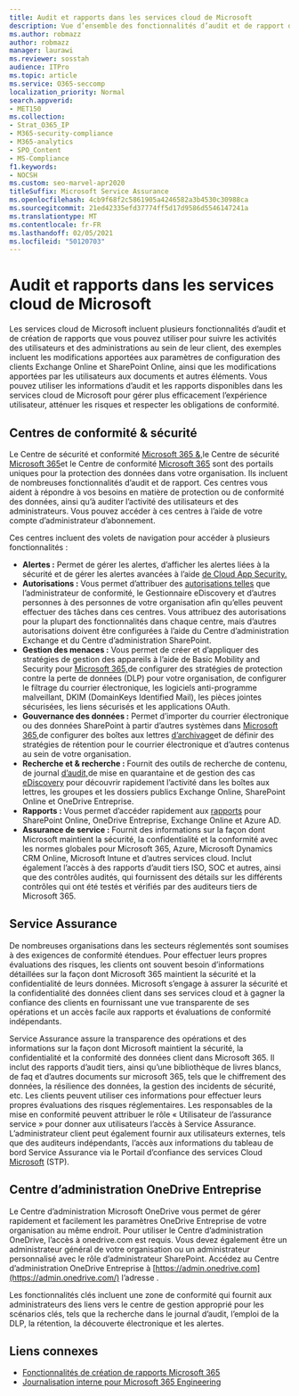 ```yaml
---
title: Audit et rapports dans les services cloud de Microsoft
description: Vue d’ensemble des fonctionnalités d’audit et de rapport dans Office 365, Microsoft 365 et Service Assurance.
ms.author: robmazz
author: robmazz
manager: laurawi
ms.reviewer: sosstah
audience: ITPro
ms.topic: article
ms.service: O365-seccomp
localization_priority: Normal
search.appverid:
- MET150
ms.collection:
- Strat_O365_IP
- M365-security-compliance
- M365-analytics
- SPO_Content
- MS-Compliance
f1.keywords:
- NOCSH
ms.custom: seo-marvel-apr2020
titleSuffix: Microsoft Service Assurance
ms.openlocfilehash: 4cb9f68f2c5861905a4246582a3b4530c30988ca
ms.sourcegitcommit: 21ed42335efd37774ff5d17d9586d5546147241a
ms.translationtype: MT
ms.contentlocale: fr-FR
ms.lasthandoff: 02/05/2021
ms.locfileid: "50120703"
---
```

# <a name="auditing-and-reporting-in-microsoft-cloud-services"></a>Audit et rapports dans les services cloud de Microsoft

Les services cloud de Microsoft incluent plusieurs fonctionnalités d’audit et de création de rapports que vous pouvez utiliser pour suivre les activités des utilisateurs et des administrations au sein de leur client, des exemples incluent les modifications apportées aux paramètres de configuration des clients Exchange Online et SharePoint Online, ainsi que les modifications apportées par les utilisateurs aux documents et autres éléments. Vous pouvez utiliser les informations d’audit et les rapports disponibles dans les services cloud de Microsoft pour gérer plus efficacement l’expérience utilisateur, atténuer les risques et respecter les obligations de conformité.

## <a name="security--compliance-centers"></a>Centres de conformité & sécurité

Le Centre de sécurité et conformité [Microsoft 365 &,](https://protection.office.com)le Centre de sécurité [Microsoft 365](https://security.microsoft.com)et le Centre de conformité [Microsoft 365](https://compliance.microsoft.com) sont des portails uniques pour la protection des données dans votre organisation. Ils incluent de nombreuses fonctionnalités d’audit et de rapport. Ces centres vous aident à répondre à vos besoins en matière de protection ou de conformité des données, ainsi qu’à auditer l’activité des utilisateurs et des administrateurs. Vous pouvez accéder à ces centres à l’aide de votre compte d’administrateur d’abonnement.

Ces centres incluent des volets de navigation pour accéder à plusieurs fonctionnalités :

- **Alertes :** Permet de gérer les alertes, d’afficher les alertes liées à la sécurité et de gérer les alertes avancées à l’aide [de Cloud App Security.](/cloud-app-security/what-is-cloud-app-security)
- **Autorisations :** Vous permet d’attribuer des [autorisations telles](/microsoft-365/security/office-365-security/grant-access-to-the-security-and-compliance-center) que l’administrateur de conformité, le Gestionnaire eDiscovery et d’autres personnes à des personnes de votre organisation afin qu’elles peuvent effectuer des tâches dans ces centres. Vous attribuez des autorisations pour la plupart des fonctionnalités dans chaque centre, mais d’autres autorisations doivent être configurées à l’aide du Centre d’administration Exchange et du Centre d’administration SharePoint.
- **Gestion des menaces :** Vous permet de créer et d’appliquer des stratégies de gestion des appareils à l’aide de Basic Mobility and Security pour [Microsoft 365,](https://support.microsoft.com/office/overview-of-basic-mobility-and-security-for-microsoft-365-faa7d8e5-645d-4d59-839c-c8d4c1869e4a)de configurer des stratégies de protection contre la perte de données (DLP) pour votre organisation, de configurer le filtrage du courrier électronique, les logiciels anti-programme malveillant, DKIM (DomainKeys Identified Mail), les pièces jointes sécurisées, les liens sécurisés et les applications OAuth. [](/microsoft-365/compliance/data-loss-prevention-policies)
- **Gouvernance des données :** Permet d’importer du courrier électronique ou des données SharePoint à partir d’autres [](/microsoft-365/compliance/retention-policies) systèmes dans [Microsoft 365,](https://support.office.com/article/Import-PST-files-or-SharePoint-data-to-Office-365-ba688e0a-0fcb-4bd7-8e57-2b669564ea84)de configurer des boîtes aux lettres [d’archivage](https://support.office.com/article/Enable-archive-mailboxes-in-the-Office-365-Security-Compliance-Center-268a109e-7843-405b-bb3d-b9393b2342ce)et de définir des stratégies de rétention pour le courrier électronique et d’autres contenus au sein de votre organisation.
- **Recherche et & recherche :** Fournit [](https://support.office.com/article/Run-a-Content-Search-in-the-Office-365-Security-Compliance-Center-61852fd9-fe8a-4880-a339-cb19ed3bff4a)des outils de recherche de contenu, de journal [d’audit,](https://support.office.com/article/Search-the-audit-log-in-the-Office-365-Security-Compliance-Center-0d4d0f35-390b-4518-800e-0c7ec95e946c)de mise en quarantaine et de gestion des cas [eDiscovery](https://support.office.com/article/Manage-eDiscovery-cases-in-the-Office-365-Security-Compliance-Center-edea80d6-20a7-40fb-b8c4-5e8c8395f6da) pour découvrir rapidement l’activité dans les boîtes aux lettres, les groupes et les dossiers publics Exchange Online, SharePoint Online et OneDrive Entreprise.
- **Rapports :** Vous permet d’accéder rapidement aux [rapports](https://support.office.com/article/Reports-in-the-Office-365-Security-Compliance-Center-7acd33ce-1ec8-49fb-b625-43bac7b58c5a) pour SharePoint Online, OneDrive Entreprise, Exchange Online et Azure AD.
- **Assurance de service :** Fournit des informations sur la façon dont Microsoft maintient la sécurité, la confidentialité et la conformité avec les normes globales pour Microsoft 365, Azure, Microsoft Dynamics CRM Online, Microsoft Intune et d’autres services cloud. Inclut également l’accès à des rapports d’audit tiers ISO, SOC et autres, ainsi que des contrôles audités, qui fournissent des détails sur les différents contrôles qui ont été testés et vérifiés par des auditeurs tiers de Microsoft 365.

## <a name="service-assurance"></a>Service Assurance

De nombreuses organisations dans les secteurs réglementés sont soumises à des exigences de conformité étendues. Pour effectuer leurs propres évaluations des risques, les clients ont souvent besoin d’informations détaillées sur la façon dont Microsoft 365 maintient la sécurité et la confidentialité de leurs données. Microsoft s’engage à assurer la sécurité et la confidentialité des données client dans ses services cloud et à gagner la confiance des clients en fournissant une vue transparente de ses opérations et un accès facile aux rapports et évaluations de conformité indépendants.

Service Assurance assure la transparence des opérations et des informations sur la façon dont Microsoft maintient la sécurité, la confidentialité et la conformité des données client dans Microsoft 365. Il inclut des rapports d’audit tiers, ainsi qu’une bibliothèque de livres blancs, de faq et d’autres documents sur microsoft 365, tels que le chiffrement des données, la résilience des données, la gestion des incidents de sécurité, etc. Les clients peuvent utiliser ces informations pour effectuer leurs propres évaluations des risques réglementaires. Les responsables de la mise en conformité peuvent attribuer le rôle « Utilisateur de l’assurance service » pour donner aux utilisateurs l’accès à Service Assurance. L’administrateur client peut également fournir aux utilisateurs externes, tels que des auditeurs indépendants, l’accès aux informations du tableau de bord Service Assurance via le Portail d’confiance des services Cloud [Microsoft](https://aka.ms/STP) (STP).

## <a name="onedrive-for-business-admin-center"></a>Centre d’administration OneDrive Entreprise

Le Centre d’administration Microsoft OneDrive vous permet de gérer rapidement et facilement les paramètres OneDrive Entreprise de votre organisation au même endroit. Pour utiliser le Centre d’administration OneDrive, l’accès à onedrive.com est requis. Vous devez également être un administrateur général de votre organisation ou un administrateur personnalisé avec le rôle d’administrateur SharePoint. Accédez au Centre d’administration OneDrive Entreprise à [https://admin.onedrive.com](https://admin.onedrive.com/) l’adresse .

Les fonctionnalités clés incluent une zone de conformité qui fournit aux administrateurs des liens vers le centre de gestion approprié pour les scénarios clés, tels que la recherche dans le journal d’audit, l’emploi de la DLP, la rétention, la découverte électronique et les alertes.

## <a name="related-links"></a>Liens connexes

- [Fonctionnalités de création de rapports Microsoft 365](assurance-reporting-features.md)
- [Journalisation interne pour Microsoft 365 Engineering](assurance-internal-logging.md)
